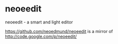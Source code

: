 neoeedit
========

neoeedit - a smart and light editor


https://github.com/neoedmund/neoeedit
 is a mirror of
http://code.google.com/p/neoeedit/
